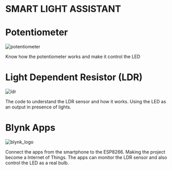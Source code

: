 # SMART LIGHT ASSISTANT #

# Potentiometer
![potentiometer](https://user-images.githubusercontent.com/44058064/49787434-a9f71f00-fd61-11e8-9163-49be91692240.png)

Know how the potentiometer works and make it control the LED

# Light Dependent Resistor (LDR)
![ldr](https://user-images.githubusercontent.com/44058064/49788270-e1ff6180-fd63-11e8-91ce-5f8257bdfbb3.png)

The code to understand the LDR sensor and how it works.
Using the LED as an output in presence of lights.

# Blynk Apps
![blynk_logo](https://user-images.githubusercontent.com/44058064/49787765-7e286900-fd62-11e8-8136-92d5839a46bf.png)

Connect the apps from the smartphone to the ESP8266.
Making the project become a Internet of Things.
The apps can monitor the LDR sensor and also control the LED as a real bulb.
